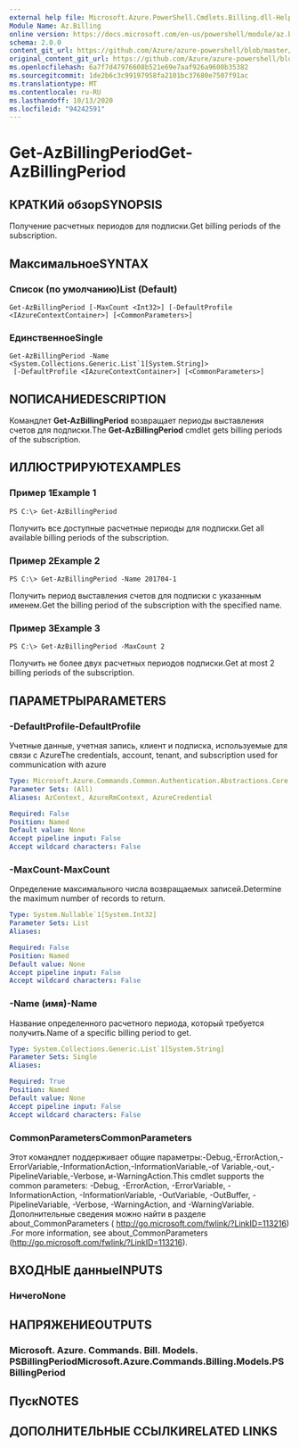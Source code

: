 ```yaml
---
external help file: Microsoft.Azure.PowerShell.Cmdlets.Billing.dll-Help.xml
Module Name: Az.Billing
online version: https://docs.microsoft.com/en-us/powershell/module/az.billing/get-azbillingperiod
schema: 2.0.0
content_git_url: https://github.com/Azure/azure-powershell/blob/master/src/Billing/Billing/help/Get-AzBillingPeriod.md
original_content_git_url: https://github.com/Azure/azure-powershell/blob/master/src/Billing/Billing/help/Get-AzBillingPeriod.md
ms.openlocfilehash: 6a7f7d47976608b521e69e7aaf926a9600b35382
ms.sourcegitcommit: 1de2b6c3c99197958fa2101bc37680e7507f91ac
ms.translationtype: MT
ms.contentlocale: ru-RU
ms.lasthandoff: 10/13/2020
ms.locfileid: "94242591"
---
```

# <span data-ttu-id="f139d-101">Get-AzBillingPeriod</span><span class="sxs-lookup"><span data-stu-id="f139d-101">Get-AzBillingPeriod</span></span>

## <span data-ttu-id="f139d-102">КРАТКИй обзор</span><span class="sxs-lookup"><span data-stu-id="f139d-102">SYNOPSIS</span></span>
<span data-ttu-id="f139d-103">Получение расчетных периодов для подписки.</span><span class="sxs-lookup"><span data-stu-id="f139d-103">Get billing periods of the subscription.</span></span>

## <span data-ttu-id="f139d-104">Максимальное</span><span class="sxs-lookup"><span data-stu-id="f139d-104">SYNTAX</span></span>

### <span data-ttu-id="f139d-105">Список (по умолчанию)</span><span class="sxs-lookup"><span data-stu-id="f139d-105">List (Default)</span></span>
```
Get-AzBillingPeriod [-MaxCount <Int32>] [-DefaultProfile <IAzureContextContainer>] [<CommonParameters>]
```

### <span data-ttu-id="f139d-106">Единственное</span><span class="sxs-lookup"><span data-stu-id="f139d-106">Single</span></span>
```
Get-AzBillingPeriod -Name <System.Collections.Generic.List`1[System.String]>
 [-DefaultProfile <IAzureContextContainer>] [<CommonParameters>]
```

## <span data-ttu-id="f139d-107">NОПИСАНИЕ</span><span class="sxs-lookup"><span data-stu-id="f139d-107">DESCRIPTION</span></span>
<span data-ttu-id="f139d-108">Командлет **Get-AzBillingPeriod** возвращает периоды выставления счетов для подписки.</span><span class="sxs-lookup"><span data-stu-id="f139d-108">The **Get-AzBillingPeriod** cmdlet gets billing periods of the subscription.</span></span>

## <span data-ttu-id="f139d-109">ИЛЛЮСТРИРУЮТ</span><span class="sxs-lookup"><span data-stu-id="f139d-109">EXAMPLES</span></span>

### <span data-ttu-id="f139d-110">Пример 1</span><span class="sxs-lookup"><span data-stu-id="f139d-110">Example 1</span></span>
```
PS C:\> Get-AzBillingPeriod
```

<span data-ttu-id="f139d-111">Получить все доступные расчетные периоды для подписки.</span><span class="sxs-lookup"><span data-stu-id="f139d-111">Get all available billing periods of the subscription.</span></span>

### <span data-ttu-id="f139d-112">Пример 2</span><span class="sxs-lookup"><span data-stu-id="f139d-112">Example 2</span></span>
```
PS C:\> Get-AzBillingPeriod -Name 201704-1
```

<span data-ttu-id="f139d-113">Получить период выставления счетов для подписки с указанным именем.</span><span class="sxs-lookup"><span data-stu-id="f139d-113">Get the billing period of the subscription with the specified name.</span></span>

### <span data-ttu-id="f139d-114">Пример 3</span><span class="sxs-lookup"><span data-stu-id="f139d-114">Example 3</span></span>
```
PS C:\> Get-AzBillingPeriod -MaxCount 2
```

<span data-ttu-id="f139d-115">Получить не более двух расчетных периодов подписки.</span><span class="sxs-lookup"><span data-stu-id="f139d-115">Get at most 2 billing periods of the subscription.</span></span>

## <span data-ttu-id="f139d-116">ПАРАМЕТРЫ</span><span class="sxs-lookup"><span data-stu-id="f139d-116">PARAMETERS</span></span>

### <span data-ttu-id="f139d-117">-DefaultProfile</span><span class="sxs-lookup"><span data-stu-id="f139d-117">-DefaultProfile</span></span>
<span data-ttu-id="f139d-118">Учетные данные, учетная запись, клиент и подписка, используемые для связи с Azure</span><span class="sxs-lookup"><span data-stu-id="f139d-118">The credentials, account, tenant, and subscription used for communication with azure</span></span>

```yaml
Type: Microsoft.Azure.Commands.Common.Authentication.Abstractions.Core.IAzureContextContainer
Parameter Sets: (All)
Aliases: AzContext, AzureRmContext, AzureCredential

Required: False
Position: Named
Default value: None
Accept pipeline input: False
Accept wildcard characters: False
```

### <span data-ttu-id="f139d-119">-MaxCount</span><span class="sxs-lookup"><span data-stu-id="f139d-119">-MaxCount</span></span>
<span data-ttu-id="f139d-120">Определение максимального числа возвращаемых записей.</span><span class="sxs-lookup"><span data-stu-id="f139d-120">Determine the maximum number of records to return.</span></span>

```yaml
Type: System.Nullable`1[System.Int32]
Parameter Sets: List
Aliases:

Required: False
Position: Named
Default value: None
Accept pipeline input: False
Accept wildcard characters: False
```

### <span data-ttu-id="f139d-121">-Name (имя)</span><span class="sxs-lookup"><span data-stu-id="f139d-121">-Name</span></span>
<span data-ttu-id="f139d-122">Название определенного расчетного периода, который требуется получить.</span><span class="sxs-lookup"><span data-stu-id="f139d-122">Name of a specific billing period to get.</span></span>

```yaml
Type: System.Collections.Generic.List`1[System.String]
Parameter Sets: Single
Aliases:

Required: True
Position: Named
Default value: None
Accept pipeline input: False
Accept wildcard characters: False
```

### <span data-ttu-id="f139d-123">CommonParameters</span><span class="sxs-lookup"><span data-stu-id="f139d-123">CommonParameters</span></span>
<span data-ttu-id="f139d-124">Этот командлет поддерживает общие параметры:-Debug,-ErrorAction,-ErrorVariable,-InformationAction,-InformationVariable,-of Variable,-out,-PipelineVariable,-Verbose, и-WarningAction.</span><span class="sxs-lookup"><span data-stu-id="f139d-124">This cmdlet supports the common parameters: -Debug, -ErrorAction, -ErrorVariable, -InformationAction, -InformationVariable, -OutVariable, -OutBuffer, -PipelineVariable, -Verbose, -WarningAction, and -WarningVariable.</span></span> <span data-ttu-id="f139d-125">Дополнительные сведения можно найти в разделе about_CommonParameters ( http://go.microsoft.com/fwlink/?LinkID=113216) .</span><span class="sxs-lookup"><span data-stu-id="f139d-125">For more information, see about_CommonParameters (http://go.microsoft.com/fwlink/?LinkID=113216).</span></span>

## <span data-ttu-id="f139d-126">ВХОДНЫЕ данные</span><span class="sxs-lookup"><span data-stu-id="f139d-126">INPUTS</span></span>

### <span data-ttu-id="f139d-127">Ничего</span><span class="sxs-lookup"><span data-stu-id="f139d-127">None</span></span>

## <span data-ttu-id="f139d-128">НАПРЯЖЕНИЕ</span><span class="sxs-lookup"><span data-stu-id="f139d-128">OUTPUTS</span></span>

### <span data-ttu-id="f139d-129">Microsoft. Azure. Commands. Bill. Models. PSBillingPeriod</span><span class="sxs-lookup"><span data-stu-id="f139d-129">Microsoft.Azure.Commands.Billing.Models.PSBillingPeriod</span></span>

## <span data-ttu-id="f139d-130">Пуск</span><span class="sxs-lookup"><span data-stu-id="f139d-130">NOTES</span></span>

## <span data-ttu-id="f139d-131">ДОПОЛНИТЕЛЬНЫЕ ССЫЛКИ</span><span class="sxs-lookup"><span data-stu-id="f139d-131">RELATED LINKS</span></span>
